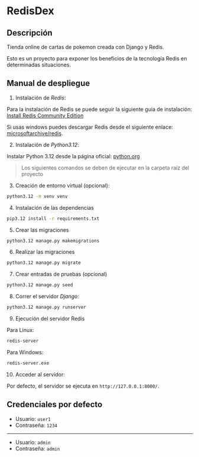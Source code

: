 # RedisDex

## Descripción

Tienda online de cartas de pokemon creada con Django y Redis.

Esto es un proyecto para exponer los beneficios de la tecnología Redis en determinadas situaciones.

## Manual de despliegue

1. Instalación de *Redis*: 

Para la instalación de Redis se puede seguir la siguiente guía de instalación: [Install Redis Community Edition](https://redis.io/docs/latest/operate/oss_and_stack/install/install-stack/)

Si usas windows puedes descargar Redis desde el siguiente enlace: [microsoftarchive/redis](https://github.com/microsoftarchive/redis/releases/tag/win-3.0.504).

2. Instalación de *Python3.12*: 

Instalar Python 3.12 desde la página oficial: [python.org](https://www.python.org/downloads/)


> Los siguientes comandos se deben de ejecutar en la carpeta raíz del proyecto


3. Creación de entorno virtual (opcional):

```bash
python3.12 -m venv venv
```

4. Instalación de las dependencias

```bash
pip3.12 install -r requirements.txt
```

5. Crear las migraciones

```bash
python3.12 manage.py makemigrations
```

6. Realizar las migraciones

```bash
python3.12 manage.py migrate
```

7. Crear entradas de pruebas (opcional)

```bash
python3.12 manage.py seed
```

8. Correr el servidor *Django*:

```bash
python3.12 manage.py runserver
```

9. Ejecución del servidor Redis

Para Linux:
```bash
redis-server
```

Para Windows:
```bash
redis-server.exe
```

10. Acceder al servidor:

Por defecto, el servidor se ejecuta en `http://127.0.0.1:8000/`.

## Credenciales por defecto

- Usuario: `user1`
- Contraseña: `1234`
---
- Usuario: `admin`
- Contraseña: `admin`
